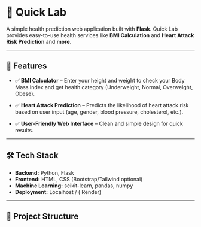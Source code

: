 # 🧪 Quick Lab  
A simple health prediction web application built with **Flask**. Quick Lab provides easy-to-use health services like **BMI Calculation** and **Heart Attack Risk Prediction** and **more**.  

---

## 📌 Features
- ✅ **BMI Calculator** – Enter your height and weight to check your Body Mass Index and get health category (Underweight, Normal, Overweight, Obese).  

- ✅ **Heart Attack Prediction** – Predicts the likelihood of heart attack risk based on user input (age, gender, blood pressure, cholesterol, etc.).  

- ✅ **User-Friendly Web Interface** – Clean and simple design for quick results.  

---

## 🛠️ Tech Stack
- **Backend:** Python, Flask  
- **Frontend:** HTML, CSS (Bootstrap/Tailwind optional)  
- **Machine Learning:** scikit-learn, pandas, numpy  
- **Deployment:** Localhost / ( Render)  

---

## 📂 Project Structure
